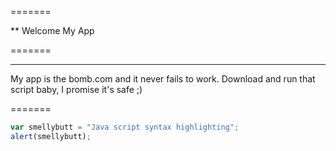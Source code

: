 =======

**
Welcome My App

=======

****
My app is the bomb.com and it never fails to work. Download and run that script baby, I promise it's safe ;)

=======

```javascript
var smellybutt = "Java script syntax highlighting";
alert(smellybutt);
```